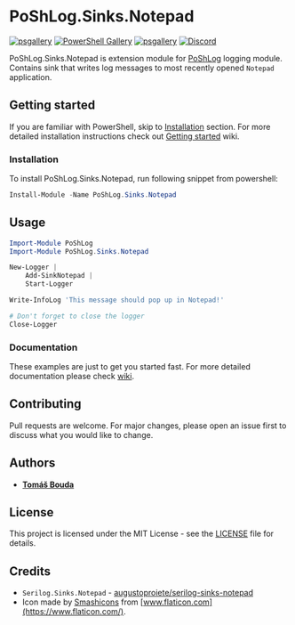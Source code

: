 # PoShLog.Sinks.Notepad

[![psgallery](https://img.shields.io/powershellgallery/v/poshlog.sinks.notepad.svg)](https://www.powershellgallery.com/packages/PoShLog.Sinks.Notepad) [![PowerShell Gallery](https://img.shields.io/powershellgallery/p/poshlog.sinks.seq?color=blue)](https://www.powershellgallery.com/packages/PoShLog.Sinks.Notepad) [![psgallery](https://img.shields.io/powershellgallery/dt/PoShLog.Sinks.Notepad.svg)](https://www.powershellgallery.com/packages/PoShLog.Sinks.Notepad) [![Discord](https://img.shields.io/discord/693754316305072199?color=orange&label=discord)](https://discord.gg/gGFtbf)

PoShLog.Sinks.Notepad is extension module for [PoShLog](https://github.com/PoShLog/PoShLog) logging module. Contains sink that writes log messages to most recently opened `Notepad` application.

## Getting started

If you are familiar with PowerShell, skip to [Installation](#installation) section. For more detailed installation instructions check out [Getting started](https://github.com/PoShLog/PoShLog/wiki/Getting-started) wiki.

### Installation

To install PoShLog.Sinks.Notepad, run following snippet from powershell:

```ps1
Install-Module -Name PoShLog.Sinks.Notepad
```

## Usage

```ps1
Import-Module PoShLog
Import-Module PoShLog.Sinks.Notepad

New-Logger |
    Add-SinkNotepad |
    Start-Logger

Write-InfoLog 'This message should pop up in Notepad!'

# Don't forget to close the logger
Close-Logger
```

### Documentation

These examples are just to get you started fast. For more detailed documentation please check [wiki](https://github.com/PoShLog/PoShLog/wiki).

## Contributing

Pull requests are welcome. For major changes, please open an issue first to discuss what you would like to change.

## Authors

* [**Tomáš Bouda**](http://tomasbouda.cz/)

## License

This project is licensed under the MIT License - see the [LICENSE](LICENSE) file for details.

## Credits

* `Serilog.Sinks.Notepad` - [augustoproiete/serilog-sinks-notepad](https://github.com/augustoproiete/serilog-sinks-notepad)
* Icon made by [Smashicons](https://smashicons.com/) from [www.flaticon.com](https://www.flaticon.com/).
